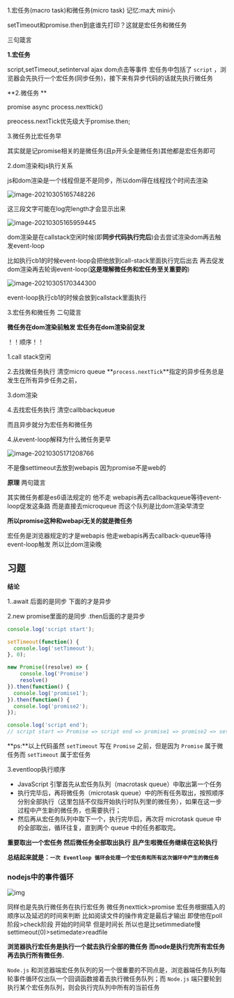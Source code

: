 1.宏任务(macro task)和微任务(micro task) 记忆:ma大 mini小

setTimeout和promise.then到底谁先打印？这就是宏任务和微任务



三句箴言

**1.宏任务**

script,setTimeout,setinterval ajax dom点击等事件   宏任务中包括了 `script` ，浏览器会先执行一个宏任务(同步任务)，接下来有异步代码的话就先执行微任务

**2.微任务 **

promise async process.nexttick()

preocess.nextTick优先级大于promise.then;

3.微任务比宏任务早

其实就是记promise相关的是微任务(且p开头全是微任务)其他都是宏任务即可





2.dom渲染和js执行关系

js和dom渲染是一个线程但是不是同步，所以dom得在线程找个时间去渲染

![image-20210305165748226](C:\Users\legion\AppData\Roaming\Typora\typora-user-images\image-20210305165748226.png)

这三段文字可能在log完length才会显示出来

![image-20210305165959445](C:\Users\legion\AppData\Roaming\Typora\typora-user-images\image-20210305165959445.png)

dom渲染是在callstack空闲时候(即**同步代码执行完后**)会去尝试渲染dom再去触发event-loop 

比如执行cb1的时候event-loop会把他放到call-stack里面执行完后出去 再去促发dom渲染再去轮询event-loop(**这是理解微任务和宏任务至关重要的**)

![image-20210305170344300](C:\Users\legion\AppData\Roaming\Typora\typora-user-images\image-20210305170344300.png)

event-loop执行cb1的时候会放到callstack里面执行

3.宏任务和微任务 二句箴言 

**微任务在dom渲染前触发 宏任务在dom渲染前促发**

！！顺序！！

1.call stack空闲

2.去找微任务执行 清空micro queue  **`process.nextTick`**指定的异步任务总是发生在所有异步任务之前，

3.dom渲染

4.去找宏任务执行 清空callbbackqueue 

而且异步就分为宏任务和微任务

4.从event-loop解释为什么微任务更早

![image-20210305171208766](C:\Users\legion\AppData\Roaming\Typora\typora-user-images\image-20210305171208766.png)

不是像settimeout去放到webapis 因为promise不是web的

**原理** 两句箴言

其实微任务都是es6语法规定的 他不走 webapis再去callbackqueue等待event-loop促发这条路 而是直接去microqueue 而这个队列是比dom渲染早清空

**所以promise这种和webapi无关的就是微任务**

宏任务是浏览器规定的才是webapis 他走webapis再去callback-queue等待event-loop触发 所以比dom渲染晚





## 习题

**结论**

1..await 后面的是同步 下面的才是异步

2.new promise里面的是同步  .then后面的才是异步

```javascript
console.log('script start');

setTimeout(function() {
  console.log('setTimeout');
}, 0);

new Promise((resolve) => {
    console.log('Promise')
    resolve()
}).then(function() {
  console.log('promise1');
}).then(function() {
  console.log('promise2');
});

console.log('script end');
// script start => Promise => script end => promise1 => promise2 => setTimeout
```

**ps:**以上代码虽然 `setTimeout` 写在 `Promise` 之前，但是因为 `Promise` 属于微任务而 `setTimeout` 属于宏任务

3.eventloop执行顺序

- JavaScript 引擎首先从宏任务队列（macrotask queue）中取出第一个任务
- 执行完毕后，再将微任务（microtask queue）中的所有任务取出，按照顺序分别全部执行（这里包括不仅指开始执行时队列里的微任务），如果在这一步过程中产生新的微任务，也需要执行；
- 然后再从宏任务队列中取下一个，执行完毕后，再次将 microtask queue 中的全部取出，循环往复，直到两个 queue 中的任务都取完。

**重要取出一个宏任务 然后微任务全部取出执行 且产生啦微任务继续在这轮执行**

**总结起来就是：`一次 Eventloop 循环会处理一个宏任务和所有这次循环中产生的微任务`**

### nodejs中的事件循环

![img](https://i.loli.net/2021/08/14/zILPYHwJmaNgKM2.png)

同样也是先执行微任务在执行宏任务 微任务nexttick>promise 宏任务根据插入的顺序以及延迟的时间来判断 比如阅读文件的操作肯定是最后才输出 即使他在poll阶段>check阶段 开始的时间早 但是时间长 所以也是比setimmediate慢   settimeout(0)>setimedate>readfile



**浏览器执行宏任务是执行一个就去执行全部的微任务 而node是执行完所有宏任务再去执行所有微任务.**

`Node.js` 和浏览器端宏任务队列的另一个很重要的不同点是，浏览器端任务队列每轮事件循环仅出队一个回调函数接着去执行微任务队列；而 `Node.js` 端只要轮到执行某个宏任务队列，则会执行完队列中所有的当前任务